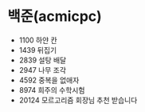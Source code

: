 # 백준(acmicpc)
- 1100 하얀 칸  
- 1439 뒤집기  
- 2839 설탕 배달  
- 2947 나무 조각  
- 4592 중복을 없애자  
- 8974 희주의 수학시험
- 20124 모르고리즘 회장님 추천 받습니다  
